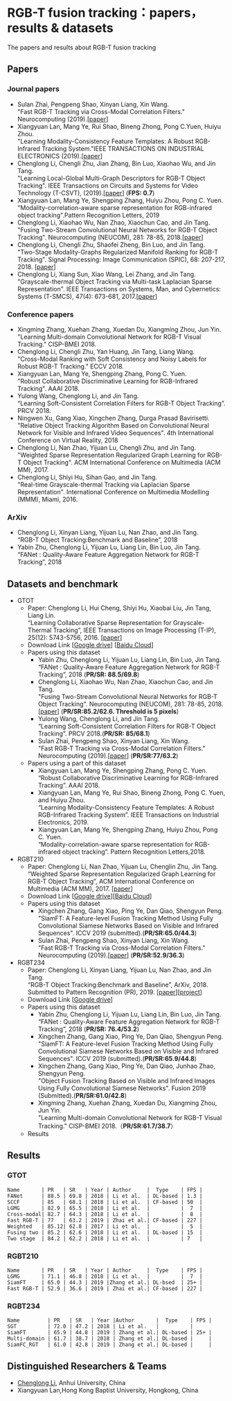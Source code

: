 # RGB-T fusion tracking：papers，results & datasets
The papers and results about RGB-T fusion tracking

## Papers
### Journal papers
- Sulan Zhai, Pengpeng Shao, Xinyan Liang, Xin Wang.  
	"Fast RGB-T Tracking via Cross-Modal Correlation Filters." Neurocomputing (2019).[[paper][1]]
- Xiangyuan Lan, Mang Ye, Rui Shao, Bineng Zhong, Pong C.Yuen, Huiyu Zhou.  
	  "Learning Modality-Consistency Feature Templates: A Robust RGB-Infrared Tracking System."IEEE TRANSACTIONS ON INDUSTRIAL ELECTRONICS (2019).[[paper][2]]
- Chenglong Li, Chengli Zhu, Jian Zhang, Bin Luo, Xiaohao Wu, and Jin Tang.   
	  "Learning Local-Global Multi-Graph Descriptors for RGB-T Object Tracking". IEEE Transactions on Circuits and Systems for Video Technology (T-CSVT), (2019).[[paper][3]] (**FPS: 0.7**)
- Xiangyuan Lan, Mang Ye, Shengping Zhang, Huiyu Zhou, Pong C. Yuen.  
	  "Modality-correlation-aware sparse representation for RGB-infrared object tracking".Pattern Recognition Letters, 2019
- Chenglong Li, Xiaohao Wu, Nan Zhao, Xiaochun Cao, and Jin Tang.   
	  "Fusing Two-Stream Convolutional Neural Networks for RGB-T Object Tracking". Neurocomputing (NEUCOM), 281: 78-85, 2018.[[paper][4]]
- Chenglong Li, Chengli Zhu, Shaofei Zheng, Bin Luo, and Jin Tang.  
	  "Two-Stage Modality-Graphs Regularized Manifold Ranking for RGB-T Tracking". Signal Processing: Image Communication (SPIC), 68: 207-217, 2018. [[paper][5]]
- Chenglong Li, Xiang Sun, Xiao Wang, Lei Zhang, and Jin Tang.   
	  "Grayscale-thermal Object Tracking via Multi-task Laplacian Sparse Representation". IEEE Transactions on Systems, Man, and Cybernetics: Systems (T-SMCS), 47(4): 673-681, 2017.[[paper][6]]

### Conference papers
- Xingming Zhang, Xuehan Zhang, Xuedan Du, Xiangming Zhou, Jun Yin.   
	 "Learning Multi-domain Convolutional Network for RGB-T Visual Tracking." CISP-BMEI 2018.
- Chenglong Li, Chengli Zhu, Yan Huang, Jin Tang, Liang Wang.  
	   "Cross-Modal Ranking with Soft Consistency and Noisy Labels for Robust RGB-T Tracking." ECCV 2018.  
- Xiangyuan Lan, Mang Ye, Shengping Zhang, Pong C. Yuen.   
	   "Robust Collaborative Discriminative Learning for RGB-Infrared Tracking". AAAI 2018.
- Yulong Wang, Chenglong Li, and Jin Tang.  
	“Learning Soft-Consistent Correlation Filters for RGB-T Object Tracking”. PRCV 2018.
- Ningwen Xu, Gang Xiao, Xingchen Zhang, Durga Prasad Bavirisetti.  
	"Relative Object Tracking Algorithm Based on Convolutional Neural Network for Visible and Infrared Video Sequences". 4th International Conference on Virtual Reality, 2018
- Chenglong Li, Nan Zhao, Yijuan Lu, Chengli Zhu, and Jin Tang.   
	   "Weighted Sparse Representation Regularized Graph Learning for RGB-T Object Tracking". ACM International Conference on Multimedia (ACM MM), 2017.
- Chenglong Li, Shiyi Hu, Sihan Gao, and Jin Tang.   
	   "Real-time Grayscale-thermal Tracking  via Laplacian Sparse Representation". International Conference on Multimedia Modelling (MMM), Miami, 2016.
	 
### ArXiv
- Chenglong Li, Xinyan Liang, Yijuan Lu, Nan Zhao, and Jin Tang.  
	“RGB-T Object Tracking:Benchmark and Baseline”, 2018
- Yabin Zhu, Chenglong Li, Yijuan Lu, Liang Lin, Bin Luo, Jin Tang.  
	“FANet : Quality-Aware Feature Aggregation Network for RGB-T Tracking”, 2018

## Datasets and benchmark
- GTOT
	- Paper: Chenglong Li, Hui Cheng, Shiyi Hu, Xiaobai Liu, Jin Tang, Liang Lin.  
		“Learning Collaborative Sparse Representation for Grayscale-Thermal Tracking”,  IEEE Transactions on Image Processing (T-IP), 25(12): 5743-5756, 2016. [[paper][7]]
	- Download Link [[Google drive][8]] [[Baidu Cloud][9]]
	- Papers using this dataset
		- Yabin Zhu, Chenglong Li, Yijuan Lu, Liang Lin, Bin Luo, Jin Tang.  
		“FANet : Quality-Aware Feature Aggregation Network for RGB-T Tracking”, 2018 (**PR/SR: 88.5/69.8**)
		- Chenglong Li, Xiaohao Wu, Nan Zhao, Xiaochun Cao, and Jin Tang.  
			  "Fusing Two-Stream Convolutional Neural Networks for RGB-T Object Tracking". Neurocomputing (NEUCOM), 281: 78-85, 2018.[[paper][10]] (**PR/SR:85.2/62.6. Threshold is 5 pixels**)
		- Yulong Wang, Chenglong Li, and Jin Tang.  
			“Learning Soft-Consistent Correlation Filters for RGB-T Object Tracking”. PRCV 2018.(**PR/SR: 85/68.1**)
		- Sulan Zhai, Pengpeng Shao, Xinyan Liang, Xin Wang.    
	   "Fast RGB-T Tracking via Cross-Modal Correlation Filters." Neurocomputing (2019).[[paper][11]] (**PR/SR:77/63.2**)
 	- Papers using a part of this dataset
		- Xiangyuan Lan, Mang Ye, Shengping Zhang, Pong C. Yuen. 	    
 “Robust Collaborative Discriminative Learning for RGB-Infrared Tracking”. AAAI 2018.
		- Xiangyuan Lan, Mang Ye, Rui Shao, Bineng Zhong, Pong C. Yuen, and Huiyu Zhou.   
 “Learning Modality-Consistency Feature Templates: A Robust RGB-Infrared Tracking System”. IEEE Transactions on Industrial Electronics, 2019.
		- Xiangyuan Lan, Mang Ye, Shengping Zhang, Huiyu Zhou, Pong C. Yuen.   
 “Modality-correlation-aware sparse representation for RGB-infrared object tracking”. Pattern Recognition Letters,2018.
- RGBT210
	- Paper: Chenglong Li, Nan Zhao, Yijuan Lu, Chenglin  Zhu, Jin Tang.  
		“Weighted Sparse Representation Regularized Graph Learning for RGB-T Object Tracking”, ACM International Conference on Multimedia (ACM MM), 2017. [[paper][12]]
	- Download Link [[Google drive][13]][[Baidu Cloud][14]]
	- Papers using this dataset
		- Xingchen Zhang, Gang Xiao, Ping Ye, Dan Qiao, Shengyun Peng.  
		  "SiamFT: A Feature-level Fusion Tracking Method Using Fully Convolutional Siamese Networks Based on Visible and Infrared Sequences". ICCV 2019 (submitted).(**PR/SR:65.0/44.3**)
		-  Sulan Zhai, Pengpeng Shao, Xinyan Liang, Xin Wang.    
			   "Fast RGB-T Tracking via Cross-Modal Correlation Filters." Neurocomputing (2019).[[paper][15]] (**PR/SR:52.9/36.3**)
- RGBT234
	- Paper: Chenglong Li, Xinyan Liang, Yijuan Lu, Nan Zhao, and Jin Tang.  
		“RGB-T Object Tracking:Benchmark and Baseline”, ArXiv, 2018. Submitted to Pattern Recognition (PR), 2019. [[paper][16]][[project][17]]
	- Download Link [[Google drive][18]]
	- Papers using this dataset
		- Yabin Zhu, Chenglong Li, Yijuan Lu, Liang Lin, Bin Luo, Jin Tang.  
		“FANet : Quality-Aware Feature Aggregation Network for RGB-T Tracking”, 2018 (**PR/SR: 76.4/53.2**)
		- Xingchen Zhang, Gang Xiao, Ping Ye, Dan Qiao, Shengyun Peng.  
		  "SiamFT: A Feature-level Fusion Tracking Method Using Fully Convolutional Siamese Networks Based on Visible and Infrared Sequences". ICCV 2019 (submitted).(**PR/SR:65.9/44.8**)
		- Xingchen Zhang, Gang Xiao, Ping Ye, Dan Qiao, Junhao Zhao, Shengyun Peng.  
		  "Object Fusion Tracking Based on Visible and Infrared Images Using Fully Convolutional Siamese Networks". Fusion 2019 (Submitted).(**PR/SR:61.0/42.8**)
		- Xingming Zhang, Xuehan Zhang, Xuedan Du, Xiangming Zhou, Jun Yin.  
		"Learning Multi-domain Convolutional Network for RGB-T Visual Tracking." CISP-BMEI 2018.（**PR/SR:61.7/38.7**）
	- Results

## Results
### GTOT
	Name       | PR   | SR   | Year | Author     |  Type    | FPS |
	FANet      | 88.5 | 69.8 | 2018 | Li et al.  | DL-based | 1.3 |
	SCCF       | 85   | 68.1 | 2018 | Li et al.  | CF-based | 50  |
	LGMG       | 82.9 | 65.5 | 2018 | Li et al.  |          |  7  |
	Cross-modal| 82.7 | 64.3 | 2018 | Li et al.  |          |  8  |
	Fast RGB-T | 77   | 63.2 | 2019 | Zhai et al.| CF-based | 227 |
	Weighted   | 85.12| 62.8 | 2017 | Li et al.  |          |  5  |
	Fusing two | 85.2 | 62.6 | 2018 | Li et al.  | DL-based | 15  |
	Two stage  | 84.2 | 62.2 | 2018 | Li et al.  |          | 7   |
### RGBT210
	Name       | PR   | SR   | Year | Author     |  Type    | FPS |
	LGMG       | 71.1 | 46.8 | 2018 | Li et al.  |          |  7  |
	SiamFT     | 65.0 | 44.3 | 2019 |Zhang et al.| DL-bsed  | 25+ | 
	Fast RGB-T | 52.9 | 36.6 | 2019 | Zhai et al.| CF-based | 227 |
	
	
### RGBT234
	Name         | PR   | SR   | Year |Author       |  Type    | FPS |
	SGT          | 72.0 | 47.2 | 2018 | Li et al.   |          | 
	SiamFT       | 65.9 | 44.8 | 2019 | Zhang et al.| DL-based | 25+ |
	Multi-domain | 61.7 | 38.7 | 2018 | Zhang et al.| DL-based |     |
	SiamFC_RGT   | 61.0 | 42.8 | 2019 | Zhang et al.| DL-based |     |

## Distinguished Researchers & Teams
- [Chenglong Li][19], Anhui University, China
- Xiangyuan Lan,Hong Kong Baptist University, Hongkong, China

[1]:	https://www.sciencedirect.com/science/article/pii/S0925231219300347
[2]:	https://ieeexplore.ieee.org/document/8643077
[3]:	https://ieeexplore.ieee.org/stamp/stamp.jsp?tp=&arnumber=8485393
[4]:	https://www.sciencedirect.com/science/article/pii/S0925231217318271
[5]:	https://www.sciencedirect.com/science/article/pii/S0923596518304892
[6]:	https://link.springer.com/chapter/10.1007%2F978-3-319-27674-8_6
[7]:	https://ieeexplore.ieee.org/stamp/stamp.jsp?tp=&arnumber=7577747
[8]:	https://docs.google.com/uc?id=0B-Z6TyBF2ceIZ0c1anVhaHQ3MFk&export=download
[9]:	https://pan.baidu.com/s/1QNidEo-HepRaS6OIZr7-Cw
[10]:	https://www.sciencedirect.com/science/article/pii/S0925231217318271
[11]:	https://www.sciencedirect.com/science/article/pii/S0925231219300347
[12]:	https://dl.acm.org/citation.cfm?id=3123289
[13]:	https://drive.google.com/file/d/0B3i2rdXLNbdUTkhsLVRwcTBTMlU/view
[14]:	https://pan.baidu.com/s/1qXDAq0O#list/path=%2F
[15]:	https://www.sciencedirect.com/science/article/pii/S0925231219300347
[16]:	https://arxiv.org/pdf/1805.08982.pdf
[17]:	https://sites.google.com/view/ahutracking001/
[18]:	(https://drive.google.com/open?id=1ouNEptXOgRop4U7zYMK9zAp57SZ2XCNL)
[19]:	http://cs.ahu.edu.cn/7d/82/c11202a163202/page.htm